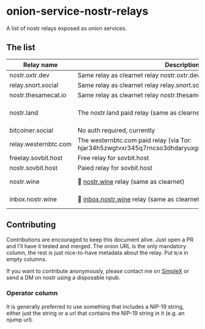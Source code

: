 # onion-service-nostr-relays
A list of nostr relays exposed as onion services.


## The list

| Relay name | Description | Onion url | Operator |
| --- | --- | --- | --- |
| nostr.oxtr.dev | Same relay as clearnet relay nostr.oxtr.dev | ws://oxtrdevav64z64yb7x6rjg4ntzqjhedm5b5zjqulugknhzr46ny2qbad.onion | [njump](https://njump.me/nprofile1qqst94nsmefmya53crp5qq39kewrtgndqcynhnzp7j8lcu0qjple6jspz3mhxue69uhkummnw3ezummcw3ezuer9wcq3gamnwvaz7tmjv4kxz7fwv3sk6atn9e5k7jxrgyy) |
| relay.snort.social | Same relay as clearnet relay relay.snort.social | wss://skzzn6cimfdv5e2phjc4yr5v7ikbxtn5f7dkwn5c7v47tduzlbosqmqd.onion | [njump](https://njump.me/nprofile1qqsx8lnrrrw9skpulctgzruxm5y7rzlaw64tcf9qpqww9pt0xvzsfmgpzpmhxue69uhkummnw3ezuamfdejszxrhwden5te0wfjkccte9eekummjwsh8xmmrd9skct9tyup) |
| nostr.thesamecat.io | Same relay as clearnet relay nostr.thesamecat.io | ws://2jsnlhfnelig5acq6iacydmzdbdmg7xwunm4xl6qwbvzacw4lwrjmlyd.onion | [njump](https://njump.me/npub1wtuh24gpuxjyvnmjwlvxzg8k0elhasagfmmgz0x8vp4ltcy8ples54e7js) |
| nostr.land | The nostr.land paid relay (same as clearnet) | ws://nostrland2gdw7g3y77ctftovvil76vquipymo7tsctlxpiwknevzfid.onion<br>http://nostrland2gdw7g3y77ctftovvil76vquipymo7tsctlxpiwknevzfid.onion (for payments) | [njump](https://nostr.at/npub12262qa4uhw7u8gdwlgmntqtv7aye8vdcmvszkqwgs0zchel6mz7s6cgrkj) |
| bitcoiner.social | No auth required, currently | ws://bitcoinr6de5lkvx4tpwdmzrdfdpla5sya2afwpcabjup2xpi5dulbad.onion | [njump](https://njump.me/npub1an3nz7lczcunpdw6ltjst94hgzcxpppnk7zk3zr2nfcj4yd96kdse6twjd) |
| relay.westernbtc.com | The westernbtc.com paid relay (via Tor: hjar34h5zwgtvxr345q7rncso3dhdaryuxgri3lu7lbhmnzvin72z5ad.onion) | ws://westbtcebhgi4ilxxziefho6bqu5lqwa5ncfjefnfebbhx2cwqx5knyd.onion | [njump](https://njump.me/npub1pc57ls4rad5kvsp733suhzl2d4u9y7h4upt952a2pucnalc59teq33dmza) | 
| freelay.sovbit.host | Free relay for sovbit.host | ws://sovbitm2enxfr5ot6qscwy5ermdffbqscy66wirkbsigvcshumyzbbqd.onion | [njump](https://njump.me/npub1gnwpctdec0aa00hfy4lvadftu08ccs9677mr73h9ddv2zvw8fu9smmerrq) | 
| nostr.sovbit.host | Paied relay for sovbit.host | ws://sovbitgz5uqyh7jwcsudq4sspxlj4kbnurvd3xarkkx2use3k6rlibqd.onion | [njump](https://njump.me/npub1gnwpctdec0aa00hfy4lvadftu08ccs9677mr73h9ddv2zvw8fu9smmerrq) |
| nostr.wine | 🍷 [nostr.wine](https://nostr.wine) relay (same as clearnet) | ws://nostrwinemdptvqukjttinajfeedhf46hfd5bz2aj2q5uwp7zros3nad.onion<br>http://nostrwinemdptvqukjttinajfeedhf46hfd5bz2aj2q5uwp7zros3nad.onion | [njump](https://njump.me/npub1fyvwkve2gxm3h2d8fvwuvsnkell4jtj4zpae8w4w8zhn2g89t96s0tsfuk) |
| inbox.nostr.wine | 🍷 [inbox.nostr.wine](https://docs.nostr.wine/inbox/readme) relay (same as clearnet) | ws://wineinboxkayswlofkugkjwhoyi744qvlzdxlmdvwe7cei2xxy4gc6ad.onion<br>http://wineinboxkayswlofkugkjwhoyi744qvlzdxlmdvwe7cei2xxy4gc6ad.onion | [njump](https://njump.me/npub1fyvwkve2gxm3h2d8fvwuvsnkell4jtj4zpae8w4w8zhn2g89t96s0tsfuk) |


## Contributing

Contributions are encouraged to keep this document alive. Just open a PR and I'll have it tested and merged. The onion URL is the only mandatory column, the rest is just nice-to-have metadata about the relay. Put `N/A` in empty columns.

If you want to contribute anonymously, please contact me on [SimpleX](https://simplex.chat/contact#/?v=2&smp=smp%3A%2F%2F0YuTwO05YJWS8rkjn9eLJDjQhFKvIYd8d4xG8X1blIU%3D%40smp8.simplex.im%2FZ_4q0Nv91wCk8Uekyiaas7NSr-nEDir7%23%2F%3Fv%3D1-2%26dh%3DMCowBQYDK2VuAyEAvdSLn5QEwrfKQswQGTzlwtXeLMXbzxErv-zOJU6D0y8%253D%26srv%3Dbeccx4yfxxbvyhqypaavemqurytl6hozr47wfc7uuecacjqdvwpw2xid.onion) or send a DM on nostr using a disposable npub. 

### Operator column
It is generally preferred to use something that includes a NIP-19 string, either just the string or a url that contains the NIP-19 string in it (e.g. an njump url).
